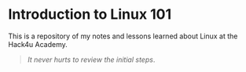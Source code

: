 # Introduction to Linux 101
This is a repository of my notes and lessons learned about Linux at the Hack4u Academy. 
> *It never hurts to review the initial steps*.
